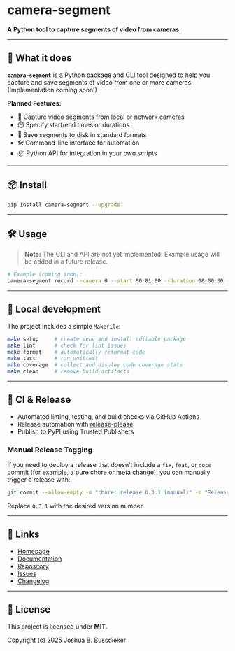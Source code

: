 # camera-segment

**A Python tool to capture segments of video from cameras.**

---

## 🚀 What it does

**`camera-segment`** is a Python package and CLI tool designed to help you capture and save segments of video from one or more cameras. (Implementation coming soon!)

**Planned Features:**
- 🎥 Capture video segments from local or network cameras
- ⏱️ Specify start/end times or durations
- 💾 Save segments to disk in standard formats
- 🛠️ Command-line interface for automation
- 📦 Python API for integration in your own scripts

---

## 📦 Install

```bash
pip install camera-segment --upgrade
```

---

## 🛠️ Usage

> **Note:** The CLI and API are not yet implemented. Example usage will be added in a future release.

```bash
# Example (coming soon):
camera-segment record --camera 0 --start 00:01:00 --duration 00:00:30 --output segment.mp4
```

---

## 🧹 Local development

The project includes a simple `Makefile`:

```bash
make setup     # create venv and install editable package
make lint      # check for lint issues
make format    # automatically reformat code
make test      # run unittest
make coverage  # collect and display code coverage stats
make clean     # remove build artifacts
```

---

## 🚦 CI & Release

- Automated linting, testing, and build checks via GitHub Actions
- Release automation with [release-please](https://github.com/googleapis/release-please)
- Publish to PyPI using Trusted Publishers

### Manual Release Tagging

If you need to deploy a release that doesn't include a `fix`, `feat`, or `docs` commit (for example, a pure chore or meta change), you can manually trigger a release with:

```bash
git commit --allow-empty -m "chore: release 0.3.1 (manual)" -m "Release-As: 0.3.1"
```

Replace `0.3.1` with the desired version number.

---

## 📄 Links

- [Homepage](https://github.com/jbussdieker/python-camera-segment)
- [Documentation](https://github.com/jbussdieker/python-camera-segment/blob/main/README.md)
- [Repository](https://github.com/jbussdieker/python-camera-segment)
- [Issues](https://github.com/jbussdieker/python-camera-segment/issues)
- [Changelog](https://github.com/jbussdieker/python-camera-segment/blob/main/CHANGELOG.md)

---

## 📝 License

This project is licensed under **MIT**.

Copyright (c) 2025 Joshua B. Bussdieker

